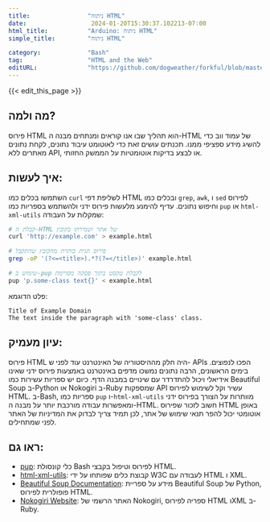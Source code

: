 ```yaml
---
title:                "ניתוח HTML"
date:                  2024-01-20T15:30:37.102213-07:00
html_title:           "Arduino: ניתוח HTML"
simple_title:         "ניתוח HTML"

category:             "Bash"
tag:                  "HTML and the Web"
editURL:              "https://github.com/dogweather/forkful/blob/master/content/he/bash/parsing-html.md"
---
```


{{< edit_this_page >}}

## מה ולמה?
פירוס HTML הוא תהליך שבו אנו קוראים ומנתחים מבנה ה-HTML של עמוד ווב כדי להשיג מידע ספציפי ממנו. תכנתים עושים זאת כדי לאוטומט עיבוד נתונים, לקחת נתונים מאתרים ללא API, או לבצע בדיקות אוטומטיות על הממשק החזותי.

## איך לעשות:
השתמשו בכלים כמו `curl` לשליפת דפי HTML ובכלים כמו `grep`, `awk`, ו `sed` לפירוס וחיפוש נתונים. עדיף להימנע מלעשות פירוס ידני ולהשתמש בספריות כמו `pup` או `html-xml-utils` שמקלות על העבודה:

```Bash
# קבלת ה-HTML של אתר ושמירתו בקובץ
curl 'http://example.com' > example.html

# פירוס תגית כותרת מהקובץ שהתקבל
grep -oP '(?<=<title>).*?(?=</title>)' example.html

# שימוש ב-pup לקבלת טקסט בתוך פסקה מסויימת
pup 'p.some-class text{}' < example.html
```

פלט הדוגמא:
```
Title of Example Domain
The text inside the paragraph with 'some-class' class.
```

## עיון מעמיק:
פירוס HTML היה חלק מההיסטוריה של האינטרנט עוד לפני ש- APIs הפכו לנפוצים. בימים הראשונים, הרבה נתונים נמשכו מדפים באינטרנט באמצעות פירוס ידני שאינו אידיאלי ויכול להתדרדר עם שינויים במבנה הדף. כיום יש ספריות עשירות כמו Beautiful Soup ב-Python או Nokogiri ב-Ruby שמספקות API עשיר וקל לשימוש לפירוס HTML. ב-Bash, ספריות כמו `pup` ו-`html-xml-utils` מוותרות על הצורך בפירוס ידני ומאפשרות עבודה מורכבת יותר על מבנה ה-HTML. חשוב לזכור שפירוס HTML באופן אוטומטי יכול להפר תנאי שימוש של אתר, לכן תמיד צריך לבדוק את המדיניות של האתר לפני שמתחילים.

## ראו גם:
- [pup](https://github.com/ericchiang/pup): כלי קונסולת Bash לפירוס וטיפול בקבצי HTML.
- [html-xml-utils](https://www.w3.org/Tools/HTML-XML-utils): קבוצת כלים שפותחו על ידי W3C לעבודה עם HTML ו XML.
- [Beautiful Soup Documentation](https://www.crummy.com/software/BeautifulSoup/bs4/doc/): מידע על ספריית Beautiful Soup של Python, פופולרית לפירוס HTML.
- [Nokogiri Website](https://nokogiri.org/): האתר הרשמי של Nokogiri, ספריה לפירוס HTML וXML ב-Ruby.

